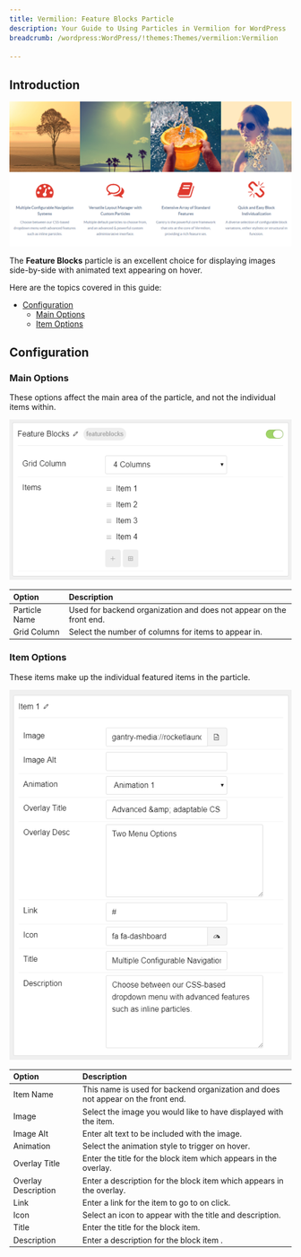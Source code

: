 ```yaml
---
title: Vermilion: Feature Blocks Particle
description: Your Guide to Using Particles in Vermilion for WordPress
breadcrumb: /wordpress:WordPress/!themes:Themes/vermilion:Vermilion

---
```


## Introduction

![](assets/particle_featureblock1.png)

The **Feature Blocks** particle is an excellent choice for displaying images side-by-side with animated text appearing on hover. 

Here are the topics covered in this guide:

* [Configuration](#configuration)
    - [Main Options](#main-options)
    - [Item Options](#item-options)

## Configuration

### Main Options 

These options affect the main area of the particle, and not the individual items within.

![](assets/particle_featureblock2.png)

| Option        | Description                                                         |
| :-----        | :-----                                                              |
| Particle Name | Used for backend organization and does not appear on the front end. |
| Grid Column   | Select the number of columns for items to appear in.                |

### Item Options

These items make up the individual featured items in the particle.

![](assets/particle_featureblock3.png)

| Option              | Description                                                                      |
| :-----              | :-----                                                                           |
| Item Name           | This name is used for backend organization and does not appear on the front end. |
| Image               | Select the image you would like to have displayed with the item.                 |
| Image Alt           | Enter alt text to be included with the image.                                    |
| Animation           | Select the animation style to trigger on hover.                                  |
| Overlay Title       | Enter the title for the block item which appears in the overlay.                 |
| Overlay Description | Enter a description for the block item which appears in the overlay.             |
| Link                | Enter a link for the item to go to on click.                                     |
| Icon                | Select an icon to appear with the title and description.                         |
| Title               | Enter the title for the block item.                                              |
| Description         | Enter a description for the block item .                                         |